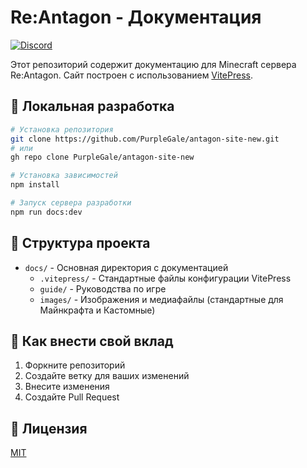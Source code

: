 # Re:Antagon - Документация

[![Discord](https://img.shields.io/discord/YOUR_DISCORD_SERVER_ID?color=7289da&label=Discord&logo=discord&logoColor=white)](https://discord.gg/9hEPDZD24A)

Этот репозиторий содержит документацию для Minecraft сервера Re:Antagon. Сайт построен с использованием [VitePress](https://vitepress.dev/).

## 🚀 Локальная разработка

```bash
# Установка репозитория
git clone https://github.com/PurpleGale/antagon-site-new.git
# или
gh repo clone PurpleGale/antagon-site-new

# Установка зависимостей
npm install

# Запуск сервера разработки
npm run docs:dev
```

## 📁 Структура проекта

- `docs/` - Основная директория с документацией
  - `.vitepress/` - Стандартные файлы конфигурации VitePress 
  - `guide/` - Руководства по игре
  - `images/` - Изображения и медиафайлы (стандартные для Майнкрафта и Кастомные)

## 🤝 Как внести свой вклад

1. Форкните репозиторий
2. Создайте ветку для ваших изменений
3. Внесите изменения
4. Создайте Pull Request

## 📝 Лицензия

[MIT](LICENSE)